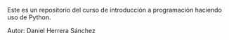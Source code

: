 Este es un repositorio del curso de introducción a programación haciendo uso de Python.

Autor: Daniel Herrera Sánchez
